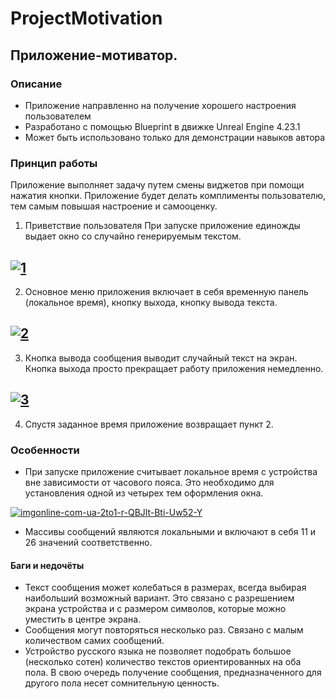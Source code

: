 # ProjectMotivation
## Приложение-мотиватор.
### Описание
* Приложение направленно на получение хорошего настроения пользователем
* Разработано с помощью Blueprint в движке Unreal Engine 4.23.1
* Может быть использовано только для демонстрации навыков автора
### Принцип работы
 Приложение выполняет задачу путем смены виджетов при помощи нажатия кнопки. Приложение будет делать комплименты пользователю, тем самым повышая настроение и самооценку. 
1. Приветствие пользователя
  При запуске приложение единожды выдает окно со случайно генерируемым текстом.
  
<a href="https://ibb.co/r6rJg3k"><img src="https://i.ibb.co/BZMRmGL/1.png" alt="1" border="0"></a>
---

2. Основное меню приложения включает в себя 
временную панель (локальное время), кнопку выхода, кнопку вывода текста.

<a href="https://ibb.co/t3tRpQV"><img src="https://i.ibb.co/25QJ3WG/2.png" alt="2" border="0"></a>
---

3. Кнопка вывода сообщения выводит случайный текст на экран. 
 Кнопка выхода просто прекращает работу приложения немедленно.
 
<a href="https://ibb.co/sKKLDYw"><img src="https://i.ibb.co/bsspy9B/3.png" alt="3" border="0"></a>
---

4. Спустя заданное время приложение возвращает пункт 2.

### Особенности
* При запуске приложение считывает локальное время с устройства вне зависимости от часового пояса. 
Это необходимо для установления одной из четырех тем оформления окна. 

<a href="https://ibb.co/NKYmgCN"><img src="https://i.ibb.co/SBvdDym/imgonline-com-ua-2to1-r-QBJlt-Bti-Uw52-Y.png" alt="imgonline-com-ua-2to1-r-QBJlt-Bti-Uw52-Y" border="0"></a>

* Массивы сообщений являются локальными и включают в себя 11 и 26 значений соответственно.

#### Баги и недочёты
* Текст сообщения может колебаться в размерах, всегда выбирая наибольший возможный вариант. Это связано с разрешением экрана устройства и с размером символов, которые можно уместить в центре экрана. 
* Сообщения могут повторяться несколько раз. Связано с малым количеством самих сообщений.
* Устройство русского языка не позволяет подобрать большое (несколько сотен) количество текстов ориентированных на оба пола. В свою очередь получение сообщения, предназначенного для другого пола несет сомнительную ценность. 
